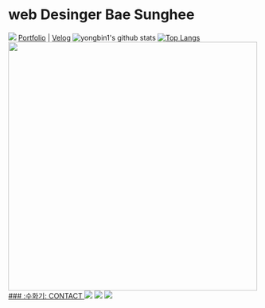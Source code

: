 # web Desinger Bae Sunghee
<a href="https://github.com/sunghee93"><img src="https://hits.seeyoufarm.com/api/count/incr/badge.svg?url=https%3A%2F%2Fgithub.com%2Fseondal&count_bg=%23000000&title_bg=%23000000&icon=github.svg&icon_color=%23E7E7E7&title=GitHub&edge_flat=false)"/></a>
<a href=""/>Portfolio</a> |
<a href="https://velog.io/@_baesh" />Velog</a>
![yongbin1's github stats](https://github-readme-stats.vercel.app/api?username=yongbin1&theme=vue&show_icons=true&hide_border=true)
[![Top Langs](https://github-readme-stats.vercel.app/api/top-langs/?username=yongbin1&theme=vue&layout=compact&hide_border=true)](https://github.com/anuraghazra/github-readme-stats)<br>
<a href="https://profile.codersrank.io/user/sunghee93">
    <img src="https://cr-ss-service.azurewebsites.net/api/ScreenShot?widget=summary&username=yongbin1&branding=false" width="500" />
    ### :수화기: CONTACT
    <a href="mailto:grsunghee@gmail.com"><img src="https://img.shields.io/badge/Gmail-d14836?style=flat-square&logo=Gmail&logoColor=white&link=yong10241103@gmail.com"/></a>
    <a href="mailto:sunghee442@naver.com"><img src="https://img.shields.io/badge/Naver-69e373?style=flat-square&logo=Naver&logoColor=white&link=rhdydqls1024@naver.com"/></a>
    <a href="https://www.instagram.com/_baesh"><img src="https://img.shields.io/badge/Instagram-a640a4?style=flat-square&logo=instagram&logoColor=white&link=https://www.instagram.com/_baesh"/></a>
    </div>

